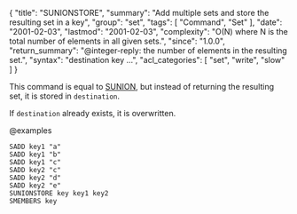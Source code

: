 {
  "title": "SUNIONSTORE",
  "summary": "Add multiple sets and store the resulting set in a key",
  "group": "set",
  "tags": [
    "Command",
    "Set"
  ],
  "date": "2001-02-03",
  "lastmod": "2001-02-03",
  "complexity": "O(N) where N is the total number of elements in all given sets.",
  "since": "1.0.0",
  "return_summary": "@integer-reply: the number of elements in the resulting set.",
  "syntax": "destination key ...",
  "acl_categories": [
    "set",
    "write",
    "slow"
  ]
}

This command is equal to [SUNION](/commands/sunion), but instead of returning the resulting set,
it is stored in `destination`.

If `destination` already exists, it is overwritten.

@examples

```cli
SADD key1 "a"
SADD key1 "b"
SADD key1 "c"
SADD key2 "c"
SADD key2 "d"
SADD key2 "e"
SUNIONSTORE key key1 key2
SMEMBERS key
```

